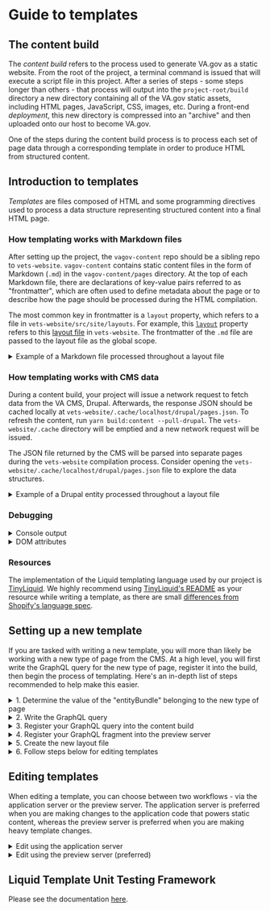 # Guide to templates

## The content build
The _content build_ refers to the process used to generate VA.gov as a static website. From the root of the project, a terminal command is issued that will execute a script file in this project. After a series of steps - some steps longer than others - that process will output into the `project-root/build` directory a new directory containing all of the VA.gov static assets, including HTML pages, JavaScript, CSS, images, etc. During a front-end _deployment_, this new directory is compressed into an "archive" and then uploaded onto our host to become VA.gov.

One of the steps during the content build process is to process each set of page data through a corresponding template in order to produce HTML from structured content.

## Introduction to templates
_Templates_ are files composed of HTML and some programming directives used to process a data structure representing structured content into a final HTML page.

### How templating works with Markdown files
After setting up the project, the `vagov-content` repo should be a sibling repo to `vets-website`. `vagov-content` contains static content files in the form of Markdown (`.md`) in the `vagov-content/pages` directory. At the top of each Markdown file, there are declarations of key-value pairs referred to as "frontmatter", which are often used to define metadata about the page or to describe how the page should be processed during the HTML compilation.

The most common key in frontmatter is a `layout` property, which refers to a file in `vets-website/src/site/layouts`. For example, this [`layout`](https://github.com/department-of-veterans-affairs/vagov-content/blame/68a9ca3d87214bee2e14a95f54044cd5c7d19f5a/pages/coronavirus-chatbot.md#L3) property refers to this [layout file](https://github.com/department-of-veterans-affairs/vets-website/blob/6c61531163be7b52345b6096dc6a76fc38e7776e/src/site/layouts/page-breadcrumbs.html) in `vets-website`. The frontmatter of the `.md` file are passed to the layout file as the global scope.

<details>

<summary>Example of a Markdown file processed throughout a layout file</summary>

For example, pretend this is a `.md` file in `vagov-content.`

```markdown
---
layout: favorite-movies.html
movies:
  - Ace Ventura
  - Disney Cars
  - Toy Story
---

I love movies! Here are some of my recommendations.
```

The `layout` property would refer to a layout file `vets-website/src/site/layouts/favorite-movies.html`, which could look like -

```
<p>{{ contents }}</p>
<ul>
{% for movie in movies %}
  <li>{{ movie }}</li>
{% endfor %}
</ul>
```

This templating language is called [Liquid](https://shopify.github.io/liquid/). The body of the Markdown file (which resides below the frontmatter of the page and may contain HTML) will be available to the template in a `contents` property. This would result in the following HTML snippet.

```html
<p>I love movies! Here are some of my recommendations.</p>
<ul>
  <li>Ace Ventura</li>
  <li>Disney Cars</li>
  <li>Toy Story</li>
</ul>
```

</details>

### How templating works with CMS data
During a content build, your project will issue a network request to fetch data from the VA CMS, Drupal. Afterwards, the response JSON should be cached locally at `vets-website/.cache/localhost/drupal/pages.json`. To refresh the content, run `yarn build:content --pull-drupal`. The `vets-website/.cache` directory will be emptied and a new network request will be issued.

The JSON file returned by the CMS will be parsed into separate pages during the `vets-website` compilation process. Consider opening the `vets-website/.cache/localhost/drupal/pages.json` file to explore the data structures.

<details>

<summary>Example of a Drupal entity processed throughout a layout file</summary>

```json
{
  "entityBundle": "landing_page",
  "entityId": "79",
  "entityPublished": true,
  "title": "VA records",
  "entityUrl": {
    "breadcrumb": [
      {
        "url": {
          "path": "/",
          "routed": true
        },
        "text": "Home"
      },
      {
        "url": {
          "path": "",
          "routed": true
        },
        "text": "Records"
      }
    ],
    "path": "/records"
  },
  "fieldIntroText": "Access your VA records and documents online to more easily manage your benefits."
}
```

Whereas Markdown files contain a clear `layout` declaration in frontmatter, the `entityBundle` is used to form the relationship between a CMS data structure to a layout. The `entityBundle` can be considered a type of CMS "node" represented by this data structure. Layouts used solely by CMS data structures have a unique file extension - `.drupal.liquid`. In this example, the layout file would be `vets-website/src/site/layouts/landing_page.drupal.liquid`.

```
<h1>{{ title }}</h1>
<p>{{ fieldIntroText }}</p>
```

This layout would result in this HTML snippet -

```html
<title>VA records</title>
<p>Access your VA records and documents online to more easily manage your benefits.</p>
```

The `entityUrl.path` property is used to determine the page's path on the website. This example would be visible at `/records/`.

</details>

### Debugging

<details>

<summary>Console output</summary>

While running your website locally, open the console panel of your browser's developer tools. Visit `/health-care` and observe the following output.

![console output of Drupal data](../../docs/images/cms-data-console.png)

This data structure represents the data structure that was processed throughout the layout file during the website compilation.
</details>

<details>

<summary>DOM attributes</summary>
To further demystify the dynamic nature of the templating process, a pattern of the project is to use `data-` attributes to describe various templates. For example, observe the various `data-template` properties in the following DOM.

![data attributes describing the templating process](../../docs/images/cms-data-attributes.png)

There is also an HTML comment at the top of the file to help describe the current page.

![HTML comment describing the page](../../docs/images/cms-html-comment.png)

</details>

### Resources

The implementation of the Liquid templating language used by our project is [TinyLiquid](https://github.com/leizongmin/tinyliquid). We highly recommend using [TinyLiquid's README](https://github.com/leizongmin/tinyliquid/blob/cebcb26c3839e725cf0469dccc0073799902a020/README_en.md) as your resource while writing a template, as there are small [differences from Shopify's language spec](https://github.com/leizongmin/tinyliquid#the-difference-with-liquid-language).

## Setting up a new template
If you are tasked with writing a new template, you will more than likely be working with a new type of page from the CMS. At a high level, you will first write the GraphQL query for the new type of page, register it into the build, then begin the process of templating. Here's an in-depth list of steps recommended to help make this easier.

<details><summary>1. Determine the value of the "entityBundle" belonging to the new type of page
</summary>

This new type of page will have a unique value for its top-level `entityBundle`. As described in previous sections, this value will be used to form the relationship between the CMS data structure and the template. Thus, determining this value and using it to learn about your data structure is the first part of getting started.

The simplest way of getting your page's `entityBundle` is by leveraging the usual avenues on Slack to connect with the CMS team (primarily the `#cms-support` channel) or by simply asking your supporting CMS engineer what the value is. This value can be considered the "hand-off" to the front-end team so that templating can begin.

</details>

<details>

<summary>2. Write the GraphQL query</summary>

The CMS provides a tool called the [GraphQL Explorer](https://prod.cms.va.gov/graphql/explorer) to help write and debug GraphQL queries. You may be familiar with this tool from other GraphQL servers. You can leverage the value of the `entityBundle` determined in the former step to get started writing your query. If you are not familiar with GraphQL queries, the GraphQL website provides fantastic [documentation](https://graphql.org/learn/queries/) we recommend reading.

A GraphQL query for retrieving pages will consist of a `nodeQuery` with a `filter` applied to narrow down results to only nodes belonging to a certain `entityBundle`. Consider this GraphQL snippet used for getting all pages of type `landing_page`. In this example, `landing_page` is the value of the `entityBundle`.

```graphql
{
  nodeQuery(limit: 1, filter: {conditions: [{field: "type", value: ["landing_page"]}]}) {
    entities {
      ... on NodeLandingPage {
        entityId
      	entityBundle
        title
        fieldIntroText
      }
    }
  }
}
```

The response JSON for this GraphQL query will contain a single instance of the page-type `landing_page`. Here is the response JSON as of writing.

```json
{
  "data": {
    "nodeQuery": {
      "entities": [
        {
          "entityId": "79",
          "entityBundle": "landing_page",
          "title": "VA records",
          "fieldIntroText": "Access your VA records and documents online to more easily manage your benefits."
        }
      ]
    }
  }
}
```

Your complete query will be restructured so that your JS module exports a GraphQL fragment for use in the preview server as well as as a standalone `nodeQuery` for use in the content build. It should also contain an additional `filter` - a boolean field called `status` that is used to toggle only draft vs. published content. Here is a complete example of what your module may look like. _Note - Hopefully, soon the preview server will be updated to use the same query as the content build. This doc wil be updated once that happens._

```js
const examplePageFragment = `
  fragment examplePageFragment on NodeLandingPage {
    entityId
    entityBundle
    title
    fieldIntroText
  }
`;

const GetExamplePages = `
  ${examplePageFragment}

  query GetExamplePages($onlyPublishedContent: Boolean!) {
    nodeQuery(limit: 100, filter: {
      conditions: [
        { field: "status", value: ["1"], enabled: $onlyPublishedContent },
        { field: "type", value: ["landing_page"] }
      ]
    }) {
      entities {
        ... examplePageFragment
      }
    }
  }
`;

module.exports = {
  fragment: examplePageFragment,
  GetExamplePages
};
```

</details>

<details><summary>3. Register your GraphQL query into the content build</summary>

As of writing, the module located at `src/site/stages/build/drupal/individual-queries.js` contains a list of node queries that each executed during a content build. Follow the pattern in that file to add your module's GraphQL query into that list. Once done, a `yarn build:content --pull-drupal` should include your GraphQL query. If you try this now it will probably have no effect because there are probably no published pages of the new page-type.

</details>

<details><summary>4. Register your GraphQL fragment into the preview server</summary>

As of writing, there is a module located at `src/site/stages/build/drupal/graphql/GetLatestPageById.graphql.js` that contains the GraphQL query issued by the preview server when a user navigates to the route `/preview?nodeId=${nodeId}`. It is a monolithic query that includes all of the fragments describing page-types. Follow the pattern in that file to add your module's GraphQL fragment into the `GetLatestPageById` GraphQL query.

</details>

<details>
<summary>5. Create the new layout file</summary>

Create the layout file at `src/site/layouts/${YOUR_UNIQUE_ENTITY_BUNDLE}.drupal.liquid`. Add the standard website components by copying the various `includes` from another layout file into yours. Specifically, make sure to include `src/site/includes/debug.drupal.liquid`, which is very useful when writing and debugging templates.

</details>

<details><summary>6. Follow steps below for editing templates</summary>
At this point, you are all done setting up the new template - the relationship between the page-type in the CMS and the layout file in this project should be complete. Now you should be able to write your template the same way you would edit a pre-existing one using the preview server.

</details>

## Editing templates
When editing a template, you can choose between two workflows - via the application server or the preview server. The application server is preferred when you are making changes to the application code that powers static content, whereas the preview server is preferred when you are making heavy template changes.

<details><summary>Edit using the application server</summary>

This approach is recommended when you are more interested in making changes to application code (almost certainly the JavaScript and CSS files of the `static-pages` application, which will be presumed going forward) so you are already running a server via Webpack but occasionally you need to rebuild the HTML files. This way, your edits to the `static-pages` JavaScript and CSS will have the benefits of hot reload. Template edits will be reflected in HTML pages via occasional content builds.

_Note: This is probably not an option at all if you are working a new template, because it is unlikely that there are any instances of the page that are actually published, and a content build only includes published pages._

Here is an example workflow -

1. Refresh your local CMS data by first doing a `yarn build:content --pull-drupal`. Only use the `--pull-drupal` flag when you first begin, because after that point you will likely already have the CMS page data you are interested in.
1. Start your application server via `yarn watch --env.entry=static-pages`
    - _Note: the `static-pages` application contains the JavaScript and CSS code that powers plain content (AKA "static pages", which includes all of the HTML pages generated by the templates.) This means that if you need to edit the CSS for a template, you will do so via the `static-pages` application._
1. Edits to the `static-pages` application code will refresh via hot reload
1. After editing a template, issue a `yarn build:content` in a separate terminal so as not to disrupt your application server

_Note: you may have noticed that the project also has a `yarn watch:content` task available. At the time of writing, this task has appeared to be unstable. For example, if you make multiple edits to a template file and save after edit before the former content builds have a chance to complete, your watch task may crash._

</details>

<details><summary>Edit using the preview server (preferred)</summary>

This approach is recommended if you are making heavy changes to a template or are writing a template for a page-type without any published instances. The preview server will load data fresh from the CMS on each page request and processes it through the template at that time, meaning you don't need to wait for a content build to run to see your changes.

1. Run `yarn build:content` and `yarn build:webpack --env.entry=static-pages` to generate the JS/CSS files required by templates. If you make changes to the `static-pages` application code, you will need to run the second command again.
1. Determine the `entityId` of a page that uses the template you are editing.
    - If you are interested in templating against a page already published, you can find its `entityId` by navigating to the page on the website (dev, staging, or prod will all work) and inspecting its DOM. At the top of the DOM should be a comment containing its `entityId`.
    - If you are interested in templating against a page that has not been published, you can look up an `entityId` of that page-type using the [GraphQL Explorer](https://prod.cms.va.gov/graphql/explorer). See the section below for an example.
1. Start the preview server via `yarn preview`. Your SOCKS proxy must be running.
1. Navigated to `http://localhost:3001/preview?nodeId=${YOUR_ENTITY_ID}`
1. After making a change to the template, stop your preview server and start it again. There is no hot reload for the preview server. Fortunately, it is lightweight enough to be quick to stop and start.

If you are getting this error: `Error: HTTP error when fetching manifest: 404 Not Found`, re-run step 1.
### How to look look up an entityId
The following query looks up the `entityId` for one page of the `entityBundle` (page-type) with value `landing_page`. This would be useful if you are interested in making changes to the `landing_page.drupal.liquid` template but are are unsure what pages on the website are instances of that page-type. Run this query using the [GraphQL Explorer](https://prod.cms.va.gov/graphql/explorer).

```graphql
{
  nodeQuery(
    limit: 1,
    filter: {
      conditions: [{field: "type", value: ["landing_page"]}]
    }) {
    entities {
      entityId
    }
  }
}
```

</details>

## Liquid Template Unit Testing Framework

Please see the documentation [here](https://github.com/department-of-veterans-affairs/va.gov-team/tree/master/platform/testing/liquid-templates).
